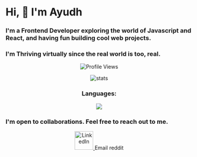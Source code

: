 # Hi, :wave: I'm Ayudh
### I'm a Frontend Developer exploring the world of Javascript and React, and having fun building cool web projects.
### I'm Thriving virtually since the real world is too, real.
<p align="center">
  <img src="https://komarev.com/ghpvc/?username=makersmecca&base=1093&label=Profile+Views" alt="Profile Views" />
</p>
<p align="center">
  <img src="https://streak-stats.demolab.com?user=makersmecca&theme=tokyonight&border_radius=6&date_format=M%20j%5B%2C%20Y%5D&card_width=450&card_height=170" alt="stats" />
</p>
<h3 align="center">Languages: </h3>
<p align="center">
  <img src="https://github-readme-stats.vercel.app/api/top-langs/?username=anuraghazra&layout=compact&theme=radical" />
</p>

### I'm open to collaborations. Feel free to reach out to me.
<div align="center">
<a href="https://www.linkedin.com/in/ayudh-nandi">
  <img src="https://github.com/makersmecca/makersmecca/blob/master/pngwing.com.png" alt="LinkedIn" width="50" height="50"/>
</a>
<a>Email</a>
<a>reddit</a>
</div>

